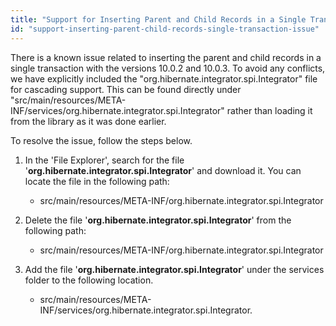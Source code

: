 ```yaml
---
title: "Support for Inserting Parent and Child Records in a Single Transaction Issue"
id: "support-inserting-parent-child-records-single-transaction-issue"
---
```


There is a known issue related to inserting the parent and child records in a single transaction with the versions 10.0.2 and 10.0.3. To avoid any conflicts, we have explicitly included the "org.hibernate.integrator.spi.Integrator" file for cascading support. This can be found directly under "src/main/resources/META-INF/services/org.hibernate.integrator.spi.Integrator" rather than loading it from the library as it was done earlier.

To resolve the issue, follow the steps below.

1. In the 'File Explorer', search for the file '**org.hibernate.integrator.spi.Integrator**' and download it. You can locate the file in the following path:
    - src/main/resources/META-INF/org.hibernate.integrator.spi.Integrator
        
2. Delete the file '**org.hibernate.integrator.spi.Integrator**' from the following path:
    - src/main/resources/META-INF/org.hibernate.integrator.spi.Integrator
        
3. Add the file '**org.hibernate.integrator.spi.Integrator**' under the services folder to the following location.
    - src/main/resources/META-INF/services/org.hibernate.integrator.spi.Integrator.
